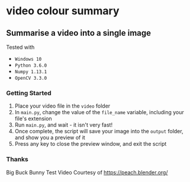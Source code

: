 # video colour summary

## Summarise a video into a single image

Tested with
- `Windows 10`
- `Python 3.6.0`
- `Numpy 1.13.1`
- `OpenCV 3.3.0`

### Getting Started
1. Place your video file in the `video` folder
2. In `main.py`, change the value of the `file_name` variable, including your file's extension
3. Run `main.py`, and wait - it isn't very fast!
4. Once complete, the script will save your image into the `output` folder, and show you a preview of it
5. Press any key to close the preview window, and exit the script

### Thanks
Big Buck Bunny Test Video Courtesy of https://peach.blender.org/
